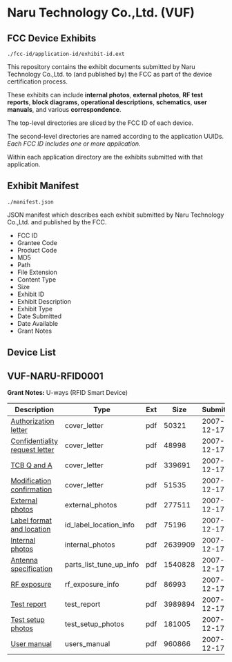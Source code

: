 # Naru Technology Co.,Ltd. (VUF)
## FCC Device Exhibits

```
./fcc-id/application-id/exhibit-id.ext
```

This repository contains the exhibit documents submitted by Naru Technology Co.,Ltd. to (and published by) the FCC as part of the device certification process.

These exhibits can include **internal photos**, **external photos**, **RF test reports**, **block diagrams**, **operational descriptions**, **schematics**, **user manuals**, and various **correspondence**.

The top-level directories are sliced by the FCC ID of each device.

The second-level directories are named according to the application UUIDs. *Each FCC ID includes one or more application.*

Within each application directory are the exhibits submitted with that application. 

## Exhibit Manifest

```
./manifest.json
```

JSON manifest which describes each exhibit submitted by Naru Technology Co.,Ltd. and published by the FCC.

- FCC ID
- Grantee Code
- Product Code
- MD5
- Path
- File Extension
- Content Type
- Size
- Exhibit ID
- Exhibit Description
- Exhibit Type
- Date Submitted
- Date Available
- Grant Notes

## Device List
## VUF-NARU-RFID0001
**Grant Notes:** U-ways (RFID Smart Device)

| Description | Type | Ext | Size | Submitted | Available |
| ----------- | ---- | --- | ---- | --------- | --------- |
| [Authorization letter](VUF-NARU-RFID0001/0bf86abdf38645528125d2d7c7c0154f/880491.pdf) | cover_letter | pdf | 50321 | 2007-12-17 | 2007-12-17 |
| [Confidentiality request letter](VUF-NARU-RFID0001/0bf86abdf38645528125d2d7c7c0154f/880494.pdf) | cover_letter | pdf | 48998 | 2007-12-17 | 2007-12-17 |
| [TCB Q and A](VUF-NARU-RFID0001/0bf86abdf38645528125d2d7c7c0154f/880517.pdf) | cover_letter | pdf | 339691 | 2007-12-17 | 2007-12-17 |
| [Modification confirmation](VUF-NARU-RFID0001/0bf86abdf38645528125d2d7c7c0154f/880518.pdf) | cover_letter | pdf | 51535 | 2007-12-17 | 2007-12-17 |
| [External photos](VUF-NARU-RFID0001/0bf86abdf38645528125d2d7c7c0154f/880495.pdf) | external_photos | pdf | 277511 | 2007-12-17 | 2007-12-17 |
| [Label format and location](VUF-NARU-RFID0001/0bf86abdf38645528125d2d7c7c0154f/880496.pdf) | id_label_location_info | pdf | 75196 | 2007-12-17 | 2007-12-17 |
| [Internal photos](VUF-NARU-RFID0001/0bf86abdf38645528125d2d7c7c0154f/880497.pdf) | internal_photos | pdf | 2639909 | 2007-12-17 | 2007-12-17 |
| [Antenna specification](VUF-NARU-RFID0001/0bf86abdf38645528125d2d7c7c0154f/880492.pdf) | parts_list_tune_up_info | pdf | 1540828 | 2007-12-17 | 2007-12-17 |
| [RF exposure](VUF-NARU-RFID0001/0bf86abdf38645528125d2d7c7c0154f/880500.pdf) | rf_exposure_info | pdf | 86993 | 2007-12-17 | 2007-12-17 |
| [Test report](VUF-NARU-RFID0001/0bf86abdf38645528125d2d7c7c0154f/880503.pdf) | test_report | pdf | 3989894 | 2007-12-17 | 2007-12-17 |
| [Test setup photos](VUF-NARU-RFID0001/0bf86abdf38645528125d2d7c7c0154f/880502.pdf) | test_setup_photos | pdf | 181005 | 2007-12-17 | 2007-12-17 |
| [User manual](VUF-NARU-RFID0001/0bf86abdf38645528125d2d7c7c0154f/880498.pdf) | users_manual | pdf | 960866 | 2007-12-17 | 2007-12-17 |
